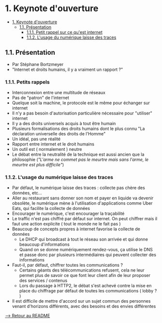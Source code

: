# 1. Keynote d'ouverture

<!-- TOC -->

- [1. Keynote d'ouverture](#1-keynote-douverture)
  - [1.1. Présentation](#11-présentation)
    - [1.1.1. Petit rappel sur ce qu'est internet](#111-petit-rappel-sur-ce-quest-internet)
    - [1.1.2. L'usage du numérique laisse des traces](#112-lusage-du-numérique-laisse-des-traces)

<!-- /TOC -->

## 1.1. Présentation

- Par Stéphane Bortzmeyer
- "Internet et droits humains, il y a vraiment un rapport ?"

### 1.1.1. Petits rappels

- Interconnexion entre une multitude de réseaux
- Pas de "patron" de l'internet
- Quelque soit la machine, le protocole est le même pour échanger sur internet
- Il n'y a pas besoin d'autorisation particulière nécessaire pour "utiliser" internet
- Il y a des droits universels acquis à tout être humain
- Plusieurs formalisations des droits humains dont le plus connu "La déclaration universelle des droits de l'Homme"
- Un idéal, pas une réalité
- Rapport entre internet et le droit humains
- Un outil est ( normalement ) neutre
- Le débat entre la neutralité de la technique est aussi ancien que la philosophie (_"L'arme ne commet pas le meurtre mais sans l'arme, le meurtre est plus difficile"_)
  
### 1.1.2. L'usage du numérique laisse des traces

- Par défaut, le numérique laisse des traces : collecte pas chère des données, etc...
- Aller au restaurant sans donner son nom et payer en liquide va devenir obsolète, le numérique mène à l'utilisation d'applications comme Uber Eats, qui facilite la collecte de données
- Encourager le numérique, c'est encourager la traçabilité
- Le traffic n'est pas chiffré par défaut sur internet. On peut chiffrer mais il faut une action explicite ( tout le monde ne le fait pas )
- Beaucoup de concepts propres à internet favorise la collecte de données
  - Le DHCP qui broadcast à tout le réseau son arrivée et qui donne beaucoup d'informations
  - Quand on se donne numériquement rendez-vous, ça utilise le DNS et passe donc par plusieurs intermédiaires qui peuvent collecter des informations
- Faut-il, par défaut, chiffrer toutes les communications ?
  - Certains géants des télécommunications refusent, cela ne leur permet plus de savoir ce que font leur client afin de leur proposer des services / contenus
  - Lors du passage à HTTP2, le débat s'est achevé contre la mise en place du chiffrage par défaut de toutes les communications ( lobby ? )
- Il est difficile de mettre d'accord sur un sujet commun des personnes venant d'horizons différents, avec des besoins et des envies différentes

[--> Retour au README](../README.md)
